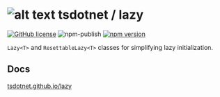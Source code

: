 # ![alt text](https://avatars1.githubusercontent.com/u/64487547?s=30&amp;v=5 "tsdotnet") tsdotnet / lazy

[![GitHub license](https://img.shields.io/badge/license-MIT-blue.svg?style=flat-square)](https://github.com/tsdotnet/lazy/blob/master/LICENSE)
![npm-publish](https://github.com/tsdotnet/lazy/workflows/npm-publish/badge.svg)
[![npm version](https://img.shields.io/npm/v/@tsdotnet/lazy.svg?style=flat-square)](https://www.npmjs.com/package/@tsdotnet/lazy)

`Lazy<T>` and `ResettableLazy<T>` classes for simplifying lazy initialization.

## Docs
[tsdotnet.github.io/lazy](https://tsdotnet.github.io/lazy/)